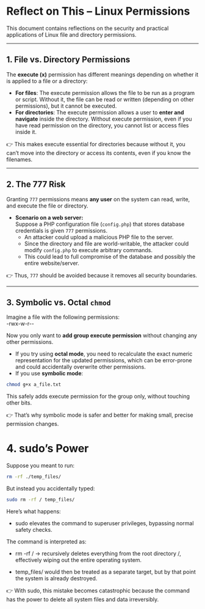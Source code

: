 # Reflect on This – Linux Permissions

This document contains reflections on the security and practical applications of Linux file and directory permissions.

---

## 1. File vs. Directory Permissions  
The **execute (x)** permission has different meanings depending on whether it is applied to a file or a directory:  

- **For files**: The execute permission allows the file to be run as a program or script. Without it, the file can be read or written (depending on other permissions), but it cannot be executed.  
- **For directories**: The execute permission allows a user to **enter and navigate** inside the directory. Without execute permission, even if you have read permission on the directory, you cannot list or access files inside it.  

👉 This makes execute essential for directories because without it, you can’t move into the directory or access its contents, even if you know the filenames.

---

## 2. The 777 Risk  
Granting `777` permissions means **any user** on the system can read, write, and execute the file or directory.  

- **Scenario on a web server:**  
  Suppose a PHP configuration file (`config.php`) that stores database credentials is given `777` permissions.  
  - An attacker could upload a malicious PHP file to the server.  
  - Since the directory and file are world-writable, the attacker could modify `config.php` to execute arbitrary commands.  
  - This could lead to full compromise of the database and possibly the entire website/server.  

👉 Thus, `777` should be avoided because it removes all security boundaries.

---

## 3. Symbolic vs. Octal `chmod`  
Imagine a file with the following permissions:  
-rwx-w-r--


Now you only want to **add group execute permission** without changing any other permissions.  

- If you try using **octal mode**, you need to recalculate the exact numeric representation for the updated permissions, which can be error-prone and could accidentally overwrite other permissions.  
- If you use **symbolic mode**:  

```bash
chmod g+x a_file.txt
```

This safely adds execute permission for the group only, without touching other bits.

👉 That’s why symbolic mode is safer and better for making small, precise permission changes.

# 4. sudo’s Power

Suppose you meant to run:
```bash
rm -rf ./temp_files/
```

But instead you accidentally typed:
```bash
sudo rm -rf / temp_files/
```

Here’s what happens:

 - sudo elevates the command to superuser privileges, bypassing normal safety checks.

The command is interpreted as:

- rm -rf / → recursively deletes everything from the root directory /, effectively wiping out the entire operating system.

- temp_files/ would then be treated as a separate target, but by that point the system is already destroyed.

👉 With sudo, this mistake becomes catastrophic because the command has the power to delete all system files and data irreversibly.

